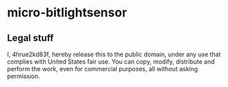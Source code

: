 # micro-bitlightsensor

## Legal stuff

I, 4hrue2kd83f, hereby release this to the public domain, under any use that complies with United States fair use. You can copy, modify, distribute and perform the work, even for commercial purposes, all without asking permission.
